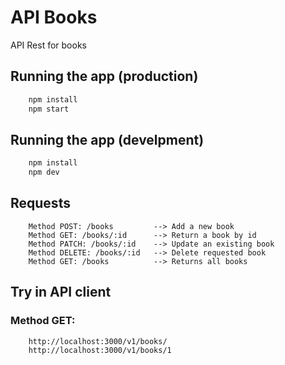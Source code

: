 # API Books
API Rest for books

## Running the app (production)

```bash
    npm install
    npm start
```

## Running the app (develpment)

```bash
    npm install
    npm dev
```

## Requests

```text
    Method POST: /books         --> Add a new book
    Method GET: /books/:id      --> Return a book by id
    Method PATCH: /books/:id    --> Update an existing book
    Method DELETE: /books/:id   --> Delete requested book
    Method GET: /books          --> Returns all books
```

## Try in API client

### Method GET:

```text
    http://localhost:3000/v1/books/
    http://localhost:3000/v1/books/1
```